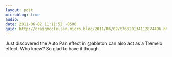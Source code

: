 ```yaml
---
layout: post
microblog: true
audio: 
date: 2011-06-02 11:11:52 -0500
guid: http://craigmcclellan.micro.blog/2011/06/02/t76320134112874496.html
---
```

Just discovered the Auto Pan effect in @ableton can also act as a Tremelo effect.  Who knew?  So glad to have it though.
